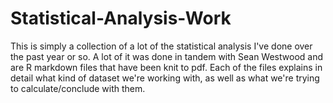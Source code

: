 # Statistical-Analysis-Work

This is simply a collection of a lot of the statistical analysis I've done over the past year or so.
A lot of it was done in tandem with Sean Westwood and are R markdown files that have been knit to pdf.
Each of the files explains in detail what kind of dataset we're working with, as well as what we're trying
to calculate/conclude with them. 
